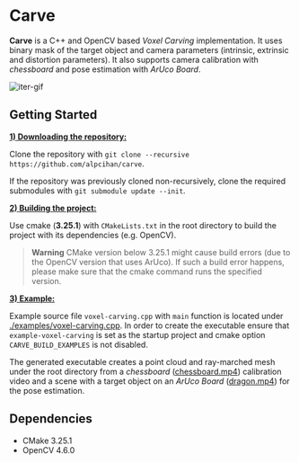 # Carve

**Carve** is a C++ and OpenCV based *Voxel Carving* implementation. It uses binary mask of the target object and camera parameters (intrinsic, extrinsic and distortion parameters).
It also supports camera calibration with *chessboard* and pose estimation with *ArUco Board*.

![iter-gif](https://user-images.githubusercontent.com/37274614/218523193-d25eb98a-d7ca-4b7e-b925-5fb480f4df3d.gif)

## Getting Started
<ins>**1) Downloading the repository:**</ins>

Clone the repository with `git clone --recursive https://github.com/alpcihan/carve`.

If the repository was previously cloned non-recursively, clone the required submodules with `git submodule update --init`.

<ins>**2) Building the project:**</ins>

Use cmake (**3.25.1**) with `CMakeLists.txt` in the root directory to build the project with its dependencies (e.g. OpenCV).

> **Warning**
> CMake version below 3.25.1 might cause build errors (due to the OpenCV version that uses ArUco). If such a build error happens, please make sure that the cmake command runs the specified version.


<ins>**3) Example:**</ins>

Example source file `voxel-carving.cpp` with `main` function is located under [./examples/voxel-carving.cpp](./examples/voxel-carving.cpp). In order to create the executable ensure that `example-voxel-carving` is set as the startup project and cmake option `CARVE_BUILD_EXAMPLES` is not disabled.

The generated executable creates a point cloud and ray-marched mesh under the root directory from a *chessboard* ([chessboard.mp4](./resources/chessboard.mp4)) calibration video and a scene with a target object on an *ArUco Board* ([dragon.mp4](./resources/dragon.mp4)) for the pose estimation.

## Dependencies
- CMake 3.25.1
- OpenCV 4.6.0
